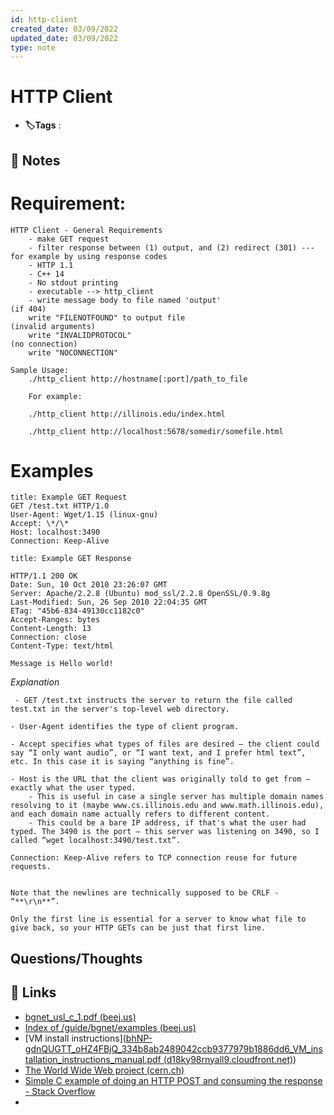 ```yaml
---
id: http-client
created_date: 03/09/2022
updated_date: 03/09/2022
type: note
---
```


#  HTTP Client
- **🏷️Tags** :   
[ ](#anki-card)
## 📝 Notes

# Requirement: 

	HTTP Client - General Requirements
		- make GET request
		- filter response between (1) output, and (2) redirect (301) --- for example by using response codes
		- HTTP 1.1 
		- C++ 14
		- No stdout printing
		- executable --> http_client
		- write message body to file named 'output'
	(if 404)
		write "FILENOTFOUND" to output file
	(invalid arguments)
		write "INVALIDPROTOCOL"
	(no connection)
		write "NOCONNECTION"

	Sample Usage:
		./http_client http://hostname[:port]/path_to_file

		For example:
		
		./http_client http://illinois.edu/index.html
		
		./http_client http://localhost:5678/somedir/somefile.html

# Examples
```ad-example
title: Example GET Request
GET /test.txt HTTP/1.0
User-Agent: Wget/1.15 (linux-gnu)
Accept: \*/\*
Host: localhost:3490
Connection: Keep-Alive
```

```ad-example
title: Example GET Response

HTTP/1.1 200 OK
Date: Sun, 10 Oct 2010 23:26:07 GMT
Server: Apache/2.2.8 (Ubuntu) mod_ssl/2.2.8 OpenSSL/0.9.8g
Last-Modified: Sun, 26 Sep 2010 22:04:35 GMT
ETag: "45b6-834-49130cc1182c0"
Accept-Ranges: bytes
Content-Length: 13
Connection: close
Content-Type: text/html

Message is Hello world!

```


*Explanation*
		
	 - GET /test.txt instructs the server to return the file called test.txt in the server's top-level web directory.
	
	- User-Agent identifies the type of client program.
	
	- Accept specifies what types of files are desired – the client could say “I only want audio”, or “I want text, and I prefer html text”, etc. In this case it is saying “anything is fine”.
	
	- Host is the URL that the client was originally told to get from – exactly what the user typed. 
		- This is useful in case a single server has multiple domain names resolving to it (maybe www.cs.illinois.edu and www.math.illinois.edu), and each domain name actually refers to different content. 
		- This could be a bare IP address, if that's what the user had typed. The 3490 is the port – this server was listening on 3490, so I called “wget localhost:3490/test.txt”.

	Connection: Keep-Alive refers to TCP connection reuse for future requests.

```ad-note

Note that the newlines are technically supposed to be CRLF - “**\r\n**”. 

Only the first line is essential for a server to know what file to give back, so your HTTP GETs can be just that first line.

```


## Questions/Thoughts


## 🔗 Links
- [bgnet_usl_c_1.pdf (beej.us)](https://beej.us/guide/bgnet/pdf/bgnet_usl_c_1.pdf)
- [Index of /guide/bgnet/examples (beej.us)](https://beej.us/guide/bgnet/examples/)
- [VM install instructions]([bhNP-gdnQUGTT_oHZ4FBjQ_334b8ab2489042ccb9377979b1886dd6_VM_installation_instructions_manual.pdf (d18ky98rnyall9.cloudfront.net)](https://d18ky98rnyall9.cloudfront.net/bhNP-gdnQUGTT_oHZ4FBjQ_334b8ab2489042ccb9377979b1886dd6_VM_installation_instructions_manual.pdf?Expires=1662422400&Signature=Fq6Adgr2adaRO18hzuY64Sb6ZWghPOjtfX4XVnPfIa65SuOBx4AQjBBjbntDhlt0pQHGAsB3I0Ja3jnrslCseV5ev7rk1HjRp6JOPR-DDGJxRF3pg5h~6eredKmrRfQqBERZcGPfqyHy0weHXGz7LQPRgo8KY0VakUuHusR367I_&Key-Pair-Id=APKAJLTNE6QMUY6HBC5A))
- [The World Wide Web project (cern.ch)](http://info.cern.ch/hypertext/WWW/TheProject.html)
- [Simple C example of doing an HTTP POST and consuming the response - Stack Overflow](https://stackoverflow.com/questions/22077802/simple-c-example-of-doing-an-http-post-and-consuming-the-response)
- 